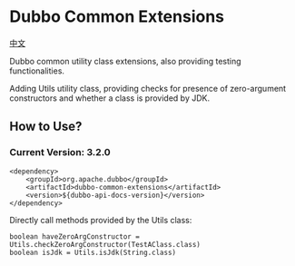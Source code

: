 # Dubbo Common Extensions
[中文](./README_ch.md)

Dubbo common utility class extensions, also providing testing functionalities.

Adding Utils utility class, providing checks for presence of zero-argument constructors and whether a class is provided by JDK.

## How to Use?
### Current Version: 3.2.0

```
<dependency>
    <groupId>org.apache.dubbo</groupId>
    <artifactId>dubbo-common-extensions</artifactId>
    <version>${dubbo-api-docs-version}</version>
</dependency>
```
Directly call methods provided by the Utils class:
```
boolean haveZeroArgConstructor = Utils.checkZeroArgConstructor(TestAClass.class)
boolean isJdk = Utils.isJdk(String.class)
```
